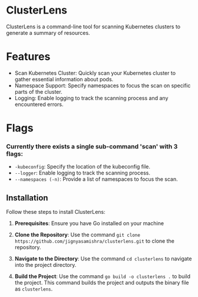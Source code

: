 # ClusterLens
ClusterLens is a command-line tool for scanning Kubernetes clusters to generate a summary of resources.
# Features
- Scan Kubernetes Cluster: Quickly scan your Kubernetes cluster to gather essential information about pods.
- Namespace Support: Specify namespaces to focus the scan on specific parts of the cluster.
- Logging: Enable logging to track the scanning process and any encountered errors.
# Flags
### Currently there exists a single sub-command 'scan' with 3 flags:
- `-kubeconfig`: Specify the location of the kubeconfig file.
- `--logger`: Enable logging to track the scanning process.
- `--namespaces (-n)`: Provide a list of namespaces to focus the scan.
## Installation

Follow these steps to install ClusterLens:

1. **Prerequisites**: Ensure you have Go installed on your machine

2. **Clone the Repository**: Use the command `git clone https://github.com/jignyasamishra/clusterlens.git` to clone the repository.

3. **Navigate to the Directory**: Use the command `cd clusterlens` to navigate into the project directory.

4. **Build the Project**: Use the command `go build -o clusterlens .` to build the project. This command builds the project and outputs the binary file as `clusterlens`.
